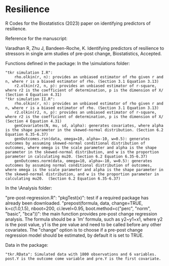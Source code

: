 # Resilience
R Codes for the Biostatistics (2023) paper on identifying predictors of resilience. 

Reference for the manuscript:

Varadhan R, Zhu J, Bandeen-Roche, K.  Identifying predictors of resilience to stressors in single arm studies of pre-post change, Biostatistics, Accepted.

Functions defined in the package:
In the \simulations folder:

	"tkr simulation I.R":
    	rho.olkin(r, n): provides an unbiased estimator of rho given r and n, where r is a biased estimator of rho. (Section 3.1 Equation 3.13)
		r2.olkin(r2, n, p): provides an unbiased estimator of r-square, where r2 is the coefficient of determination, p is the dimension of X/ (Section 4 Equation 4.31)
	"tkr simulation II.R":
    	rho.olkin(r, n): provides an unbiased estimator of rho given r and n, where r is a biased estimator of rho. (Section 3.1 Equation 3.13)
		r2.olkin(r2, n, p): provides an unbiased estimator of r-square, where r2 is the coefficient of determination, p is the dimension of X/ (Section 4 Equation 4.31)
		genCovariates(N, mu, sd, alpha): generates covariates, where alpha is the shape parameter in the skewed-normal distribution. (Section 6.2 Equation 6.35-6.37)
		genOutcomes.rsn(data, omega=10, alpha=-10, w=0.5): generates outcomes by assuming skewed-normal conditional distribution of outcomes, where omega is the scale parameter and alpha is the shape parameter in the skewed-normal distribution, and w is the proportion parameter in calculating mu20. (Section 6.2 Equation 6.35-6.37)
		genOutcomes.norm(data, omega=10, alpha=-10, w=0.5): generates outcomes by assuming normal conditional distribution of outcomes, where omega is the scale parameter and alpha is the shape parameter in the skewed-normal distribution, and w is the proportion parameter in calculating mu20.  (Section 6.2 Equation 6.35-6.37)

In the \Analysis folder:

 "pre-post-regression.R":
		"pkgTest(x)": test if a required package has already been downloaded. 
		"prepost(formula, data, change=TRUE, k=c(1.0,1.5), nboot=200, ci.level=0.95, boot.method=c("perc", "norm", "basic", "bca"))": the main function provides pre-post change regression analysis. The formula should be a `lm' formula, such as y2~y1+x1, where y2 is the post value, y1 is the pre value and need to be called before any other covariates. The "change" option is to choose if a pre-post change regression model should be estimated, by default it is set to TRUE. 
 		
Data in the package:

	"tkr.RData": Simulated data with 1800 observations and 6 variables. post.Y is the outcome come variable and pre.Y is the first covariate. 
